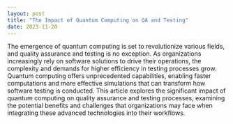 ```yaml
---
layout: post
title: "The Impact of Quantum Computing on QA and Testing"
date: 2023-11-20
---
```


The emergence of quantum computing is set to revolutionize various fields, and quality assurance and testing is no exception. As organizations increasingly rely on software solutions to drive their operations, the complexity and demands for higher efficiency in testing processes grow. Quantum computing offers unprecedented capabilities, enabling faster computations and more effective simulations that can transform how software testing is conducted. This article explores the significant impact of quantum computing on quality assurance and testing processes, examining the potential benefits and challenges that organizations may face when integrating these advanced technologies into their workflows.
